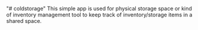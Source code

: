 "# coldstorage" 
This simple app is used for physical storage space or kind of inventory management tool to keep track of inventory/storage items in a shared space.

